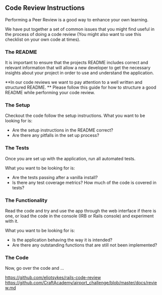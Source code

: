 ## Code Review Instructions
Performing a Peer Review is a good way to enhance your own learning. 

We have put together a set of common issues that you might find useful in the process of doing a code review (You might also want to use this checklist on your own code at times).

### The README
It is important to ensure that the projects README includes correct and relevant information that will allow a new developer to get the necessary insights about your project in order to use and understand the application. 

**In our code reviews we want to pay attention to a well written and structured README. ** Please follow this guide for how to structure a good README while performing your code review.

### The Setup
Checkout the code follow the setup instructions. What you want to be looking for is:
* Are the setup instructions in the README correct?
* Are there any pitfalls in the set up process? 

### The Tests
Once you are set up with the application, run all automated tests. 

What you want to be looking for is:
* Are the tests passing after a vanilla install? 
* Is there any test coverage metrics? How much of the code is covered in tests? 

### The Functionality
Read the code and try and use the app through the web interface if there is one, or load the code in the console (IRB or Rails console) and experiment with it. 

What you want to be looking for is:
* Is the application behaving the way it is intended? 
* Are there any outstanding functions that are still not been implemented? 

### The Code
Now, go over the code and ...

https://github.com/eliotsykes/rails-code-review
https://github.com/CraftAcademy/airport_challenge/blob/master/docs/review.md








